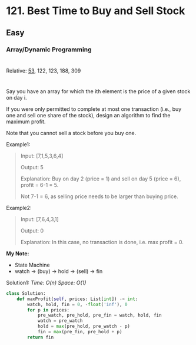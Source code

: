 # 121. Best Time to Buy and Sell Stock
## Easy
### Array/Dynamic Programming
#
Relative: [53](https://github.com/Yiyang-C/LeetCode/blob/master/0053_Maximum%20Subarray.md), 122, 123, 188, 309
#

Say you have an array for which the ith element is the price of a given stock on day i.

If you were only permitted to complete at most one transaction (i.e., buy one and sell one share of the stock), design an algorithm to find the maximum profit.

Note that you cannot sell a stock before you buy one.

Example1:
> Input: [7,1,5,3,6,4]
> 
> Output: 5
>
> Explanation: Buy on day 2 (price = 1) and sell on day 5 (price = 6), profit = 6-1 = 5.
>
> Not 7-1 = 6, as selling price needs to be larger than buying price.

Example2:
> Input: [7,6,4,3,1]
> 
> Output: 0
>
> Explanation: In this case, no transaction is done, i.e. max profit = 0.

**My Note:**
* State Machine
* watch -> (buy) -> hold -> (sell) -> fin

Solution1:
*Time: O(n)*
*Space: O(1)*
```python
class Solution:
    def maxProfit(self, prices: List[int]) -> int:
        watch, hold, fin = 0, -float('inf'), 0
        for p in prices:
            pre_watch, pre_hold, pre_fin = watch, hold, fin
            watch = pre_watch
            hold = max(pre_hold, pre_watch - p)
            fin = max(pre_fin, pre_hold + p)
        return fin
```

